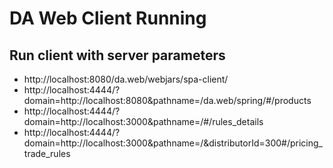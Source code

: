 DA Web Client Running
==================

Run client with server parameters
-----------------
* http://localhost:8080/da.web/webjars/spa-client/
* http://localhost:4444/?domain=http://localhost:8080&pathname=/da.web/spring/#/products
* http://localhost:4444/?domain=http://localhost:3000&pathname=/#/rules_details
* http://localhost:4444/?domain=http://localhost:3000&pathname=/&distributorId=300#/pricing_trade_rules